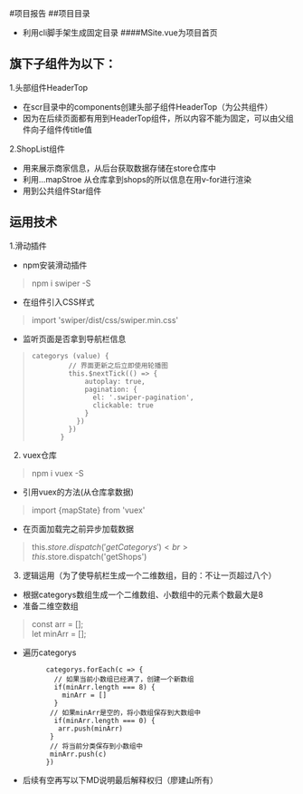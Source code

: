 #项目报告
##项目目录
* 利用cli脚手架生成固定目录
####MSite.vue为项目首页

旗下子组件为以下：
------
1.头部组件HeaderTop
* 在scr目录中的components创建头部子组件HeaderTop（为公共组件）
* 因为在后续页面都有用到HeaderTop组件，所以内容不能为固定，可以由父组件向子组件传title值

2.ShopList组件
* 用来展示商家信息，从后台获取数据存储在store仓库中
* 利用...mapStroe 从仓库拿到shops的所以信息在用v-for进行渲染
* 用到公共组件Star组件

运用技术
----
1.滑动插件
* npm安装滑动插件
> npm i swiper -S
* 在组件引入CSS样式
>   import 'swiper/dist/css/swiper.min.css'
* 监听页面是否拿到导航栏信息
>```
> categorys (value) {
>          // 界面更新之后立即使用轮播图
>          this.$nextTick(() => {
>              autoplay: true,
>              pagination: {
>                el: '.swiper-pagination',
>                clickable: true
>              }
>            })
>          })
>        }
2. vuex仓库
> npm i vuex -S
* 引用vuex的方法(从仓库拿数据)
> import {mapState} from 'vuex'
* 在页面加载完之前异步加载数据
> this.$store.dispatch('getCategorys')<br>
  this.$store.dispatch('getShops')
3. 逻辑运用（为了使导航栏生成一个二维数组，目的：不让一页超过八个）
* 根据categorys数组生成一个二维数组、小数组中的元素个数最大是8
* 准备二维空数组
> const arr = [];<br>
> let minArr = [];
* 遍历categorys
``` 
         categorys.forEach(c => {
           // 如果当前小数组已经满了，创建一个新数组
           if(minArr.length === 8) {
             minArr = []
           }
          // 如果minArr是空的，将小数组保存到大数组中
           if(minArr.length === 0) {
            arr.push(minArr)
          }
          // 将当前分类保存到小数组中
          minArr.push(c)
         })
``` 
* 后续有空再写以下MD说明最后解释权归（廖建山所有）
